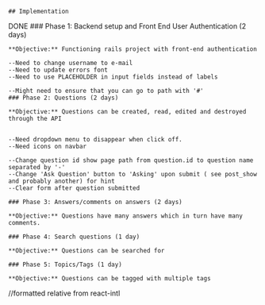     ## Implementation

DONE    ### Phase 1: Backend setup and Front End User Authentication (2 days)

    **Objective:** Functioning rails project with front-end authentication

    --Need to change username to e-mail
    --Need to update errors font
    --Need to use PLACEHOLDER in input fields instead of labels

    --Might need to ensure that you can go to path with '#'
    ### Phase 2: Questions (2 days)

    **Objective:** Questions can be created, read, edited and destroyed through the API


    --Need dropdown menu to disappear when click off.
    --Need icons on navbar

    --Change question id show page path from question.id to question name separated by '-'
    --Change 'Ask Question' button to 'Asking' upon submit ( see post_show and probably another) for hint
    --Clear form after question submitted

    ### Phase 3: Answers/comments on answers (2 days)

    **Objective:** Questions have many answers which in turn have many comments.

    ### Phase 4: Search questions (1 day)

    **Objective:** Questions can be searched for

    ### Phase 5: Topics/Tags (1 day)

    **Objective:** Questions can be tagged with multiple tags


//formatted relative from react-intl 
